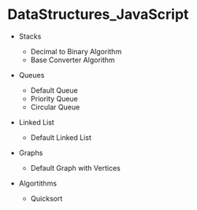 # DataStructures_JavaScript

- Stacks
    - Decimal to Binary Algorithm
    - Base Converter Algorithm

- Queues
    - Default Queue
    - Priority Queue
    - Circular Queue

- Linked List
    - Default Linked List

- Graphs
    - Default Graph with Vertices

- Algortithms
    - Quicksort